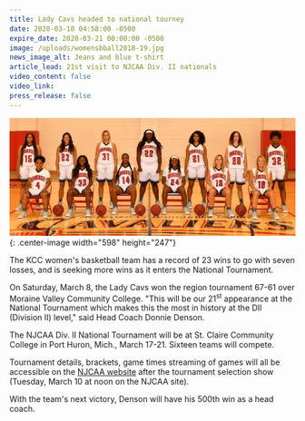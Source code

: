 ```yaml
---
title: Lady Cavs headed to national tourney
date: 2020-03-10 04:58:00 -0500
expire_date: 2020-03-21 00:00:00 -0500
image: /uploads/womensbball2018-19.jpg
news_image_alt: Jeans and blue t-shirt
article_lead: 21st visit to NJCAA Div. II nationals
video_content: false
video_link:
press_release: false
---
```


![](/uploads/womens-basketball.jpg){: .center-image width="598" height="247"}&nbsp;

The KCC women's basketball team has a record of 23 wins to go with seven losses, and is seeking more wins as it enters the National Tournament.

On Saturday, March 8, the Lady Cavs won the region tournament 67-61 over Moraine Valley Community College. "This will be our 21<sup>st</sup> appearance at the National Tournament which makes this the most in history at the DII (Division II) level," said Head Coach Donnie Denson.

The NJCAA Div. II National Tournament will be at St. Claire Community College in Port Huron, Mich., March 17-21. Sixteen teams will compete.

Tournament details, brackets, game times streaming of games will all be accessible on the [NJCAA website](https://www.njcaa.org/sports/wbkb/index) after the tournament selection show (Tuesday, March 10 at noon on the NJCAA site).&nbsp;

With the team's next victory, Denson will have his 500th win as a head coach.